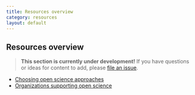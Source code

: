 ```yaml
---
title: Resources overview
category: resources
layout: default
---
```


## Resources overview

> **This section is currently under development!**
> If you have questions or ideas for content to add,
> please [file an issue](https://github.com/chanzuckerberg/open-science/issues).

- [Choosing open science approaches](/open-science/resources/choosing/)
- [Organizations supporting open science](/open-science/resources/organizations/)
